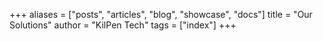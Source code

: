 +++
aliases = ["posts", "articles", "blog", "showcase", "docs"]
title = "Our Solutions"
author = "KilPen Tech"
tags = ["index"]
+++
